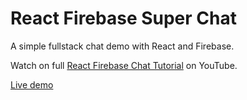# React Firebase Super Chat

A simple fullstack chat demo with React and Firebase. 

Watch on full [React Firebase Chat Tutorial](https://youtu.be/zQyrwxMPm88) on YouTube. 

[Live demo](https://fireship-demos.web.app/)